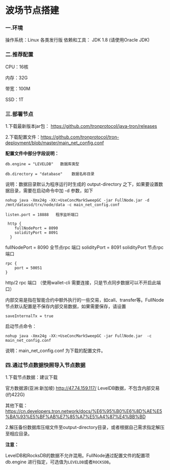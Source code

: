 # 波场节点搭建

### 一.环境

操作系统：Linux 各类发行版
依赖和工具： JDK 1.8 (请使用Oracle JDK)

### 二.推荐配置

CPU：16核

内存：32G 	

带宽：100M 	

SSD：1T

### 三.部署节点

1.下载最新版本jar包： https://github.com/tronprotocol/java-tron/releases 

2.下载配置文件：https://github.com/tronprotocol/tron-deployment/blob/master/main_net_config.conf 

**配置文件中部分字段说明：**
```
db.engine = "LEVELDB"   数据库类型
```
```
db.directory = "database"    数据名称目录
```

说明：数据目录默认为程序运行时生成的 output-directory 之下，如果要设置数据目录，需要在启动命令中加 -d 参数，如下

```
nohup java -Xmx24g -XX:+UseConcMarkSweepGC -jar FullNode.jar -d /mnt/datassd/trx/node/data -c main_net_config.conf
```

```
listen.port = 18888   程序监听端口
```

```
 http {
    fullNodePort = 8090
    solidityPort = 8091
  }
```
fullNodePort = 8090    全节点rpc 端口
solidityPort = 8091    solidityPort 节点rpc 端口


```
rpc {
    port = 50051   
}
```
http/2 rpc 端口 （使用wallet-cli 需要连接，只是节点同步数据可以不开启此端口）



内部交易是指在智能合约中额外执行的一些交易，如call、transfer等。FullNode节点默认配置是不保存内部交易数据，如果需要保存，请设置 

```
saveInternalTx = true
```

启动节点命令：

```
nohup java -Xmx24g -XX:+UseConcMarkSweepGC -jar FullNode.jar  -c main_net_config.conf
```

说明：main_net_config.conf 为下载的配置文件。

### **四.通过节点数据快照导入节点数据**

1.下载节点数据：建议下载 

官方数据源(亚洲:新加坡)	 http://47.74.159.117/	    LevelDB数据，不包含内部交易 (约422G)

其他下载：https://cn.developers.tron.network/docs/%E6%95%B0%E6%8D%AE%E5%BA%93%E5%BF%AB%E7%85%A7%E5%A4%87%E4%BB%BD 

2.解压备份数据库压缩文件至output-directory目录，或者根据自己需求指定解压至相应目录。

**注意：**

LevelDB和RocksDB的数据不允许混用。FullNode通过配置文件的配置项
db.engine 进行指定，可选值为`LEVELDB`或者`ROCKSDB`。


